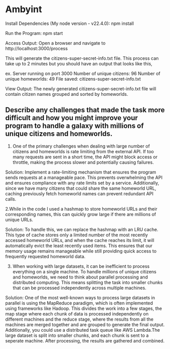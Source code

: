 # Ambyint
Install Dependencies (My node version - v22.4.0):
npm install

Run the Program:
npm start

Access Output:
Open a browser and navigate to http://localhost:3000/process

This will generate the citizens-super-secret-info.txt file. This process can take up to 2 minutes but you should have an output that looks like this,

ex.
Server running on port 3000
Number of unique citizens: 96
Number of unique homeworlds: 49
File saved: citizens-super-secret-info.txt

View Output:
The newly generated citizens-super-secret-info.txt file will contain citizen names grouped and sorted by homeworlds.


## Describe any challenges that made the task more difficult and how you might improve your program to handle a galaxy with millions of unique citizens and homeworlds.

1. One of the primary challenges when dealing with large number of citizens and homeworlds is rate limiting from the external API. If too many requests are sent in a short time, the API might block access or throttle, making the process slower and potentially causing failures.

Solution:
Implement a rate-limiting mechanism that ensures the program sends requests at a manageable pace. This prevents overwhelming the API and ensures compliance with any rate limits set by a service.
Additionally, since we have many citizens that could share the same homeworld URL, caching previously fetch homeworld names can prevent redundant API calls.

2.While in the code I used a hashmap to store homeworld URLs and their corresponding names, this can quickly grow large if there are millions of unique URLs. 

Solution:
To handle this, we can replace the hashmap with an LRU cache. This type of cache stores only a limited number of the most recently accessed homeworld URLs, and when the cache reaches its limit, it will automatically evict the least recently used items. This ensures that our memory usage remains manageable while still providing quick access to frequently requested homeworld data.

3. When working with large datasets, it can be inefficient to process everything on a single machine. To handle millions of unique citizens and homeworlds, we need to think about parallel processing and distributed computing. This means splitting the task into smaller chunks that can be processed independently across multiple machines.

Solution:
One of the most well-known ways to process large datasets in parallel is using the MapReduce paradigm, which is often implemented using frameworks like Hadoop. This divides the work into a few stages, the map stage where each chunk of data is processed independently on different machines and the reduce stage, where the results from all the machines are merged together and are grouped to generate the final output. 
Additionally, you could use a distributed task queue like AWS Lambda.The large dataset is split into smaller chunks, and each chunk is sent to a seperate machine. After processing, the results are gathered and combined.





